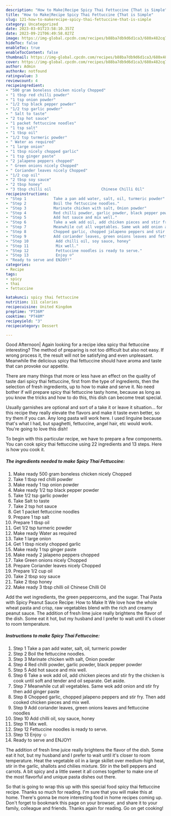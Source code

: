 ```yaml
---
description: "How to Make|Recipe Spicy Thai Fettuccine {That is Simple"
title: "How to Make|Recipe Spicy Thai Fettuccine {That is Simple"
slug: 121-how-to-makerecipe-spicy-thai-fettuccine-that-is-simple
category: Uncategorized
date: 2023-03-01T23:58:10.357Z
date: 2023-09-21T06:49:58.027Z
image: https://img-global.cpcdn.com/recipes/b88ba7db9d6d1ca3/680x482cq70/spicy-thai-fettuccine-recipe-main-photo.jpg
hideToc: false
enableToc: true
enableTocContent: false
thumbnail: https://img-global.cpcdn.com/recipes/b88ba7db9d6d1ca3/680x482cq70/spicy-thai-fettuccine-recipe-main-photo.jpg
cover: https://img-global.cpcdn.com/recipes/b88ba7db9d6d1ca3/680x482cq70/spicy-thai-fettuccine-recipe-main-photo.jpg
author: Admin
authorAv: notfound
ratingvalue: 3
reviewcount: 4
recipeingredient:
- "500 gram boneless chicken nicely Chopped"
- "1 tbsp red chilli powder"
- "1 tsp onion powder"
- "1/2 tsp black pepper powder"
- "1/2 tsp garlic powder"
- " Salt to taste"
- "2 tsp hot sauce"
- "1 packet fettuccine noodles"
- "1 tsp salt"
- "1 tbsp oil"
- "1/2 tsp turmeric powder"
- " Water as required"
- "1 large onion"
- "1 tbsp nicely chopped garlic"
- "1 tsp ginger paste"
- "2 jalapeno peppers chopped"
- " Green onions nicely Chopped"
- " Coriander leaves nicely Chopped"
- "1/2 cup oil"
- "2 tbsp soy sauce"
- "2 tbsp honey"
- "3 tbsp chilli oil                      Chinese Chilli Oil"
recipeinstructions:
- "Step 1            Take a pan add water, salt, oil, turmeric powder"
- "Step 2            Boil the fettuccine noodles."
- "Step 3            Marinate chicken with salt, Onion powder"
- "Step 4            Red chilli powder, garlic powder, black pepper powder"
- "Step 5            Add hot sauce and mix well."
- "Step 6            Take a wok add oil, add chicken pieces and stir fry the chicken is cook until soft and tender and oil separate. Get aside."
- "Step 7            Meanwhile cut all vegetables. Same wok add onion and stir fry then add ginger paste"
- "Step 8            Chopped garlic, chopped jalapeno peppers and stir fry. Then add cooked chicken pieces and mix well."
- "Step 9            Add coriander leaves, green onions leaves and fettuccine noodles"
- "Step 10            Add chilli oil, soy sauce, honey"
- "Step 11            Mix well."
- "Step 12            Fettuccine noodles is ready to serve."
- "Step 13            Enjoy ☺️"
- "Ready to serve and ENJOY!"
categories:
- Recipe
tags:
- spicy
- thai
- fettuccine

katakunci: spicy thai fettuccine 
nutrition: 111 calories
recipecuisine: United Kingdom
preptime: "PT36M"
cooktime: "PT48M"
recipeyield: "3"
recipecategory: Dessert

---
```



Good Afternoon| Again looking for a recipe idea spicy thai fettuccine interesting? The method of preparing is not too difficult but also not easy. If wrong process it, the result will not be satisfying and even unpleasant. Meanwhile the delicious spicy thai fettuccine should have aroma and taste that can provoke our appetite.






There are many things that more or less have an effect on the quality of taste dari spicy thai fettuccine, first from the type of ingredients, then the selection of fresh ingredients, up to how to make and serve it. No need bother if will prepare spicy thai fettuccine tasty home, because as long as you know the tricks and how to do this, this dish can become treat  special.


Usually garnishes are optional and sort of a take it or leave it situation… for this recipe they really elevate the flavors and make it taste even better, so try them if you can. Any long pasta will work here. I used linguine because that&#39;s what I had, but spaghetti, fettuccine, angel hair, etc would work. You&#39;re going to love this dish!


To begin with this particular recipe, we have to prepare a few components. You can cook spicy thai fettuccine using 22 ingredients and 13 steps. Here is how you cook it.

<!--inarticleads1-->

##### The ingredients needed to make Spicy Thai Fettuccine:

1. Make ready 500 gram boneless chicken nicely Chopped
1. Take 1 tbsp red chilli powder
1. Make ready 1 tsp onion powder
1. Make ready 1/2 tsp black pepper powder
1. Take 1/2 tsp garlic powder
1. Take  Salt to taste
1. Take 2 tsp hot sauce
1. Get 1 packet fettuccine noodles
1. Prepare 1 tsp salt
1. Prepare 1 tbsp oil
1. Get 1/2 tsp turmeric powder
1. Make ready  Water as required
1. Take 1 large onion
1. Get 1 tbsp nicely chopped garlic
1. Make ready 1 tsp ginger paste
1. Make ready 2 jalapeno peppers chopped
1. Take  Green onions nicely Chopped
1. Prepare  Coriander leaves nicely Chopped
1. Prepare 1/2 cup oil
1. Take 2 tbsp soy sauce
1. Take 2 tbsp honey
1. Make ready 3 tbsp chilli oil                      Chinese Chilli Oil


Add the wet ingredients, the green peppercorns, and the sugar. Thai Pasta with Spicy Peanut Sauce Recipe: How to Make It We love how the whole wheat pasta and crisp, raw vegetables blend with the rich and creamy peanut sauce. The addition of fresh lime juice really brightens the flavor of the dish. Some eat it hot, but my husband and I prefer to wait until it&#39;s closer to room temperature. 

<!--inarticleads2-->

##### Instructions to make Spicy Thai Fettuccine:

1. Step 1            Take a pan add water, salt, oil, turmeric powder
1. Step 2            Boil the fettuccine noodles.
1. Step 3            Marinate chicken with salt, Onion powder
1. Step 4            Red chilli powder, garlic powder, black pepper powder
1. Step 5            Add hot sauce and mix well.
1. Step 6            Take a wok add oil, add chicken pieces and stir fry the chicken is cook until soft and tender and oil separate. Get aside.
1. Step 7            Meanwhile cut all vegetables. Same wok add onion and stir fry then add ginger paste
1. Step 8            Chopped garlic, chopped jalapeno peppers and stir fry. Then add cooked chicken pieces and mix well.
1. Step 9            Add coriander leaves, green onions leaves and fettuccine noodles
1. Step 10            Add chilli oil, soy sauce, honey
1. Step 11            Mix well.
1. Step 12            Fettuccine noodles is ready to serve.
1. Step 13            Enjoy ☺️
1. Ready to serve and ENJOY!

The addition of fresh lime juice really brightens the flavor of the dish. Some eat it hot, but my husband and I prefer to wait until it&#39;s closer to room temperature. Heat the vegetable oil in a large skillet over medium-high heat, stir in the garlic, shallots and chilies mixture. Stir in the bell peppers and carrots. A bit spicy and a little sweet it all comes together to make one of the most flavorful and unique pasta dishes out there. 

So that is going to wrap this up with this special food spicy thai fettuccine recipe. Thanks so much for reading. I'm sure that you will make this at home. There's gonna be more interesting food in home recipes coming up. Don't forget to bookmark this page on your browser, and share it to your family, colleague and friends. Thanks again for reading. Go on get cooking!
